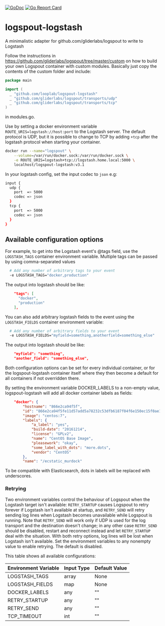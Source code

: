 [![GoDoc](https://godoc.org/github.com/looplab/logspout-logstash?status.svg)](https://godoc.org/github.com/looplab/logspout-logstash)
[![Go Report Card](https://goreportcard.com/badge/looplab/logspout-logstash)](https://goreportcard.com/report/looplab/logspout-logstash)

# logspout-logstash

A minimalistic adapter for github.com/gliderlabs/logspout to write to Logstash

Follow the instructions in https://github.com/gliderlabs/logspout/tree/master/custom on how to build your own Logspout container with custom modules. Basically just copy the contents of the custom folder and include:

```go
package main

import (
  _ "github.com/looplab/logspout-logstash"
  _ "github.com/gliderlabs/logspout/transports/udp"
  _ "github.com/gliderlabs/logspout/transports/tcp"
)
```

in modules.go.

Use by setting a docker environment variable `ROUTE_URIS=logstash://host:port` to the Logstash server.
The default protocol is UDP, but it is possible to change to TCP by adding ```+tcp``` after the logstash protocol when starting your container.

```bash
docker run --name="logspout" \
    --volume=/var/run/docker.sock:/var/run/docker.sock \
    -e ROUTE_URIS=logstash+tcp://logstash.home.local:5000 \
    localhost/logspout-logstash:v3.1
```

In your logstash config, set the input codec to `json` e.g:

```bash
input {
  udp {
    port  => 5000
    codec => json
  }
  tcp {
    port  => 5000
    codec => json
  }
}
```

## Available configuration options

For example, to get into the Logstash event's @tags field, use the ```LOGSTASH_TAGS``` container environment variable. Multiple tags can be passed by using comma-separated values

```bash
  # Add any number of arbitrary tags to your event
  -e LOGSTASH_TAGS="docker,production"
```

The output into logstash should be like:

```json
    "tags": [
      "docker",
      "production"
    ],
```

You can also add arbitrary logstash fields to the event using the ```LOGSTASH_FIELDS``` container environment variable:

```bash
  # Add any number of arbitrary fields to your event
  -e LOGSTASH_FIELDS="myfield=something,anotherfield=something_else"
```

The output into logstash should be like:

```json
    "myfield": "something",
    "another_field": "something_else",
```

Both configuration options can be set for every individual container, or for the logspout-logstash
container itself where they then become a default for all containers if not overridden there.

By setting the environment variable DOCKER_LABELS to a non-empty value, logspout-logstash will add all docker container
labels as fields:
```json
    "docker": {
        "hostname": "866e2ca94f5f",
        "id": "866e2ca94f5fe11d57add5a78232c53dfb6187f04f6e150ec15f0ae1e1737731",
        "image": "centos:7",
        "labels": {
            "a_label": "yes",
            "build-date": "20161214",
            "license": "GPLv2",
            "name": "CentOS Base Image",
            "pleasework": "okay",
            "some_label_with_dots": "more.dots",
            "vendor": "CentOS"
        },
        "name": "/ecstatic_murdock"
```

To be compatible with Elasticsearch, dots in labels will be replaced with underscores.

### Retrying

Two environment variables control the behaviour of Logspout when the Logstash target isn't available:
```RETRY_STARTUP``` causes Logspout to retry forever if Logstash isn't available at startup,
and ```RETRY_SEND``` will retry sending log lines when Logstash becomes unavailable while Logspout is running.
Note that ```RETRY_SEND``` will work only
if UDP is used for the log transport and the destination doesn't change;
in any other case ```RETRY_SEND``` should be disabled, restart and reconnect instead
and let ```RETRY_STARTUP``` deal with the situation.
With both retry options, log lines will be lost when Logstash isn't available. Set the
environment variables to any nonempty value to enable retrying. The default is disabled.


This table shows all available configurations:

| Environment Variable | Input Type | Default Value |
|----------------------|------------|---------------|
| LOGSTASH_TAGS        | array      | None          |
| LOGSTASH_FIELDS      | map        | None          |
| DOCKER_LABELS        | any        | ""            |
| RETRY_STARTUP        | any        | ""            |
| RETRY_SEND           | any        | ""            |
| TCP_TIMEOUT          | int        | ""            |
